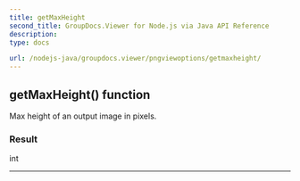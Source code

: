 ```yaml
---
title: getMaxHeight
second_title: GroupDocs.Viewer for Node.js via Java API Reference
description: 
type: docs

url: /nodejs-java/groupdocs.viewer/pngviewoptions/getmaxheight/
---
```


## getMaxHeight()  function
Max height of an output image in pixels.

### Result
int


---


